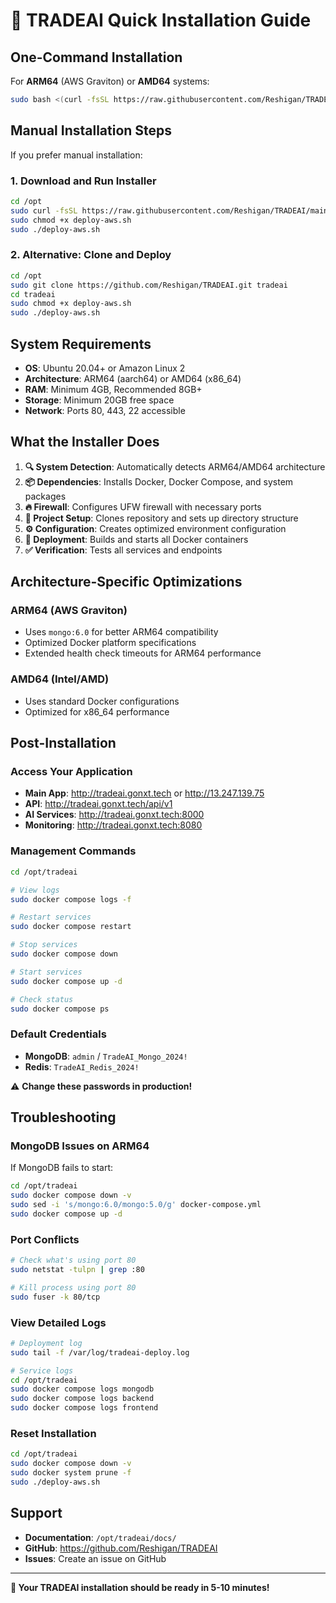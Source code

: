 # 🚀 TRADEAI Quick Installation Guide

## One-Command Installation

For **ARM64** (AWS Graviton) or **AMD64** systems:

```bash
sudo bash <(curl -fsSL https://raw.githubusercontent.com/Reshigan/TRADEAI/main/deploy-aws.sh)
```

## Manual Installation Steps

If you prefer manual installation:

### 1. Download and Run Installer
```bash
cd /opt
sudo curl -fsSL https://raw.githubusercontent.com/Reshigan/TRADEAI/main/deploy-aws.sh -o deploy-aws.sh
sudo chmod +x deploy-aws.sh
sudo ./deploy-aws.sh
```

### 2. Alternative: Clone and Deploy
```bash
cd /opt
sudo git clone https://github.com/Reshigan/TRADEAI.git tradeai
cd tradeai
sudo chmod +x deploy-aws.sh
sudo ./deploy-aws.sh
```

## System Requirements

- **OS**: Ubuntu 20.04+ or Amazon Linux 2
- **Architecture**: ARM64 (aarch64) or AMD64 (x86_64)
- **RAM**: Minimum 4GB, Recommended 8GB+
- **Storage**: Minimum 20GB free space
- **Network**: Ports 80, 443, 22 accessible

## What the Installer Does

1. **🔍 System Detection**: Automatically detects ARM64/AMD64 architecture
2. **📦 Dependencies**: Installs Docker, Docker Compose, and system packages
3. **🔥 Firewall**: Configures UFW firewall with necessary ports
4. **📁 Project Setup**: Clones repository and sets up directory structure
5. **⚙️ Configuration**: Creates optimized environment configuration
6. **🐳 Deployment**: Builds and starts all Docker containers
7. **✅ Verification**: Tests all services and endpoints

## Architecture-Specific Optimizations

### ARM64 (AWS Graviton)
- Uses `mongo:6.0` for better ARM64 compatibility
- Optimized Docker platform specifications
- Extended health check timeouts for ARM64 performance

### AMD64 (Intel/AMD)
- Uses standard Docker configurations
- Optimized for x86_64 performance

## Post-Installation

### Access Your Application
- **Main App**: http://tradeai.gonxt.tech or http://13.247.139.75
- **API**: http://tradeai.gonxt.tech/api/v1
- **AI Services**: http://tradeai.gonxt.tech:8000
- **Monitoring**: http://tradeai.gonxt.tech:8080

### Management Commands
```bash
cd /opt/tradeai

# View logs
sudo docker compose logs -f

# Restart services
sudo docker compose restart

# Stop services
sudo docker compose down

# Start services
sudo docker compose up -d

# Check status
sudo docker compose ps
```

### Default Credentials
- **MongoDB**: `admin` / `TradeAI_Mongo_2024!`
- **Redis**: `TradeAI_Redis_2024!`

⚠️ **Change these passwords in production!**

## Troubleshooting

### MongoDB Issues on ARM64
If MongoDB fails to start:
```bash
cd /opt/tradeai
sudo docker compose down -v
sudo sed -i 's/mongo:6.0/mongo:5.0/g' docker-compose.yml
sudo docker compose up -d
```

### Port Conflicts
```bash
# Check what's using port 80
sudo netstat -tulpn | grep :80

# Kill process using port 80
sudo fuser -k 80/tcp
```

### View Detailed Logs
```bash
# Deployment log
sudo tail -f /var/log/tradeai-deploy.log

# Service logs
cd /opt/tradeai
sudo docker compose logs mongodb
sudo docker compose logs backend
sudo docker compose logs frontend
```

### Reset Installation
```bash
cd /opt/tradeai
sudo docker compose down -v
sudo docker system prune -f
sudo ./deploy-aws.sh
```

## Support

- **Documentation**: `/opt/tradeai/docs/`
- **GitHub**: https://github.com/Reshigan/TRADEAI
- **Issues**: Create an issue on GitHub

---

**🎉 Your TRADEAI installation should be ready in 5-10 minutes!**
